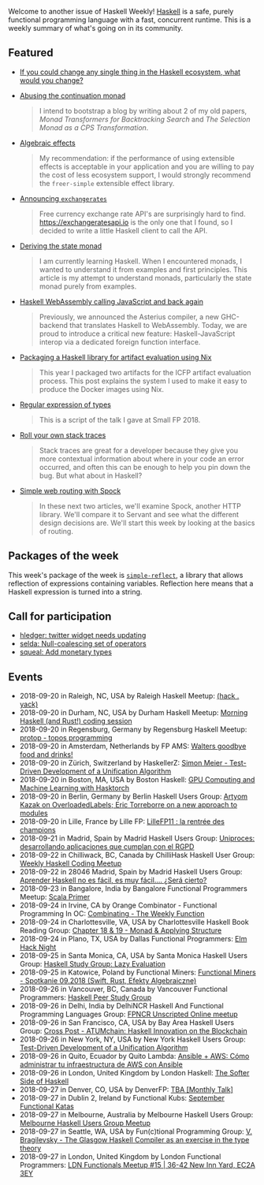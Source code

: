 <!-- 2018-09-20 unpublished -->

Welcome to another issue of Haskell Weekly!
[Haskell](https://haskell-lang.org) is a safe, purely functional programming language with a fast, concurrent runtime.
This is a weekly summary of what's going on in its community.

## Featured

-   [If you could change any single thing in the Haskell ecosystem, what would you change?](https://np.reddit.com/r/haskell/comments/9fefoe/if_you_had_the_ultimate_power_and_could_change/)

-   [Abusing the continuation monad](https://julesh.com/2016/09/22/abusing-the-continuation-monad/)

    > I intend to bootstrap a blog by writing about 2 of my old papers, *Monad Transformers for Backtracking Search* and *The Selection Monad as a CPS Transformation*.

-   [Algebraic effects](https://mail.haskell.org/pipermail/haskell-cafe/2018-September/129992.html)

    > My recommendation: if the performance of using extensible effects is acceptable in your application and you are willing to pay the cost of less ecosystem support, I would strongly recommend the `freer-simple` extensible effect library.

-   [Announcing `exchangerates`](https://cs-syd.eu/posts/2018-09-14-exchangerates)

    > Free currency exchange rate API's are surprisingly hard to find. <https://exchangeratesapi.io> is the only one that I found, so I decided to write a little Haskell client to call the API.

-   [Deriving the state monad](https://medium.com/@narasimha.gm/deriving-the-state-monad-bb5730bf8848)

    > I am currently learning Haskell. When I encountered monads, I wanted to understand it from examples and first principles. This article is my attempt to understand monads, particularly the state monad purely from examples.

-   [Haskell WebAssembly calling JavaScript and back again](https://www.tweag.io/posts/2018-09-12-asterius-ffi.html)

    > Previously, we announced the Asterius compiler, a new GHC-backend that translates Haskell to WebAssembly. Today, we are proud to introduce a critical new feature: Haskell-JavaScript interop via a dedicated foreign function interface.

-   [Packaging a Haskell library for artifact evaluation using Nix](https://mpickering.github.io/posts/2018-09-19-nix-artefacts.html)

    > This year I packaged two artifacts for the ICFP artifact evaluation process. This post explains the system I used to make it easy to produce the Docker images using Nix.

-   [Regular expression of types](http://oleg.fi/gists/posts/2018-09-13-regular-expressions-of-types.html)

    > This is a script of the talk I gave at Small FP 2018.

-   [Roll your own stack traces](https://www.michaelpj.com/blog/2018/09/16/roll-your-own-stacktraces.html)

    > Stack traces are great for a developer because they give you more contextual information about where in your code an error occurred, and often this can be enough to help you pin down the bug. But what about in Haskell?

-   [Simple web routing with Spock](https://mmhaskell.com/blog/2018/9/17/simple-web-routing-with-spock)

    > In these next two articles, we'll examine Spock, another HTTP library. We'll compare it to Servant and see what the different design decisions are. We'll start this week by looking at the basics of routing.

## Packages of the week

This week's package of the week is [`simple-reflect`](https://hackage.haskell.org/package/simple-reflect-0.3.3),
a library that allows reflection of expressions containing variables.
Reflection here means that a Haskell expression is turned into a string.

## Call for participation

-   [hledger: twitter widget needs updating](https://github.com/simonmichael/hledger/issues/870)
-   [selda: Null-coalescing set of operators](https://github.com/valderman/selda/issues/95)
-   [squeal: Add monetary types](https://github.com/morphismtech/squeal/issues/60)

## Events

- 2018-09-20 in Raleigh, NC, USA by Raleigh Haskell Meetup: [(hack . yack)](https://www.meetup.com/Raleigh-Haskell-Meetup/events/254283619/)
- 2018-09-20 in Durham, NC, USA by Durham Haskell Meetup: [Morning Haskell (and Rust!) coding session](https://www.meetup.com/Durham-Haskell-Meetup/events/254683854/)
- 2018-09-20 in Regensburg, Germany by Regensburg Haskell Meetup: [protop - topos programming](https://www.meetup.com/Regensburg-Haskell-Meetup/events/254249690/)
- 2018-09-20 in Amsterdam, Netherlands by FP AMS: [Walters goodbye food and drinks!](https://www.meetup.com/fp-ams/events/254617177/)
- 2018-09-20 in Zürich, Switzerland by HaskellerZ: [Simon Meier - Test-Driven Development of a Unification Algorithm](https://www.meetup.com/HaskellerZ/events/254538726/)
- 2018-09-20 in Boston, MA, USA by Boston Haskell: [GPU Computing and Machine Learning with Hasktorch](https://www.meetup.com/Boston-Haskell/events/254672553/)
- 2018-09-20 in Berlin, Germany by Berlin Haskell Users Group: [Artyom Kazak on OverloadedLabels; Eric Torreborre on a new approach to modules](https://www.meetup.com/berlinhug/events/253674434/)
- 2018-09-20 in Lille, France by Lille FP: [LilleFP11 : la rentrée des champions ](https://www.meetup.com/Lille-FP/events/254473617/)
- 2018-09-21 in Madrid, Spain by Madrid Haskell Users Group: [Uniproces: desarrollando aplicaciones que cumplan con el RGPD ](https://www.meetup.com/Haskell-MAD/events/254310290/)
- 2018-09-22 in Chilliwack, BC, Canada by ChilliHask Haskell User Group: [Weekly Haskell Coding Meetup](https://www.meetup.com/BC-HUG/events/254744900/)
- 2018-09-22 in 28046 Madrid, Spain by Madrid Haskell Users Group: [Aprender Haskell no es fácil, es muy fácil.... ¿Será cierto?](https://www.meetup.com/Haskell-MAD/events/254042798/)
- 2018-09-23 in Bangalore, India by Bangalore Functional Programmers Meetup: [Scala Primer](https://www.meetup.com/Bangalore-Functional-Programmers-Meetup/events/253727118/)
- 2018-09-24 in Irvine, CA by Orange Combinator - Functional Programming In OC: [Combinating - The Weekly Function](https://www.meetup.com/orange-combinator/events/254810138/)
- 2018-09-24 in Charlottesville, VA, USA by Charlottesville Haskell Book Reading Group: [Chapter 18 & 19 - Monad & Applying Structure](https://www.meetup.com/Charlottesville-Haskell-Book-Reading-Group/events/254312788/)
- 2018-09-24 in Plano, TX, USA by Dallas Functional Programmers: [Elm Hack Night](https://www.meetup.com/Dallas-Functional-Programmers/events/253890679/)
- 2018-09-25 in Santa Monica, CA, USA by Santa Monica Haskell Users Group: [Haskell Study Group: Lazy Evaluation](https://www.meetup.com/santa-monica-haskell/events/254677873/)
- 2018-09-25 in Katowice, Poland by Functional Miners: [Functional Miners - Spotkanie 09.2018 (Swift, Rust, Efekty Algebraiczne)](https://www.meetup.com/Functional-Miners/events/254549595/)
- 2018-09-26 in Vancouver, BC, Canada by Vancouver Functional Programmers: [Haskell Peer Study Group](https://www.meetup.com/Vancouver-Functional-Programmers/events/254423144/)
- 2018-09-26 in Delhi, India by DelhiNCR Haskell And Functional Programming Languages Group: [FPNCR Unscripted Online meetup](https://www.meetup.com/DelhiNCR-Haskell-And-Functional-Programming-Languages-Group/events/253968499/)
- 2018-09-26 in San Francisco, CA, USA by Bay Area Haskell Users Group: [Cross Post - ATUMchain: Haskell Innovation on the Blockchain](https://www.meetup.com/Bay-Area-Haskell-Users-Group/events/254809161/)
- 2018-09-26 in New York, NY, USA by New York Haskell Users Group: [Test-Driven Development of a Unification Algorithm](https://www.meetup.com/NY-Haskell/events/254584461/)
- 2018-09-26 in Quito, Ecuador by Quito Lambda: [Ansible + AWS: Cómo administrar tu infraestructura de AWS con Ansible](https://www.meetup.com/Quito-Lambda-Meetup/events/253080141/)
- 2018-09-26 in London, United Kingdom by London Haskell: [The Softer Side of Haskell](https://www.meetup.com/London-Haskell/events/254816370/)
- 2018-09-27 in Denver, CO, USA by DenverFP: [TBA [Monthly Talk]](https://www.meetup.com/denverfp/events/254204993/)
- 2018-09-27 in Dublin 2, Ireland by Functional Kubs: [September Functional Katas](https://www.meetup.com/FunctionalKubs/events/254817474/)
- 2018-09-27 in Melbourne, Australia by Melbourne Haskell Users Group: [Melbourne Haskell Users Group Meetup](https://www.meetup.com/Melbourne-Haskell-Users-Group/events/253965269/)
- 2018-09-27 in Seattle, WA, USA by Fun(c)tional Programming Group: [V. Bragilevsky - The Glasgow Haskell Compiler as an exercise in the type theory](https://www.meetup.com/fun-c-group/events/252633333/)
- 2018-09-27 in London, United Kingdom by London Functional Programmers: [LDN Functionals Meetup #15 | 36-42 New Inn Yard, EC2A 3EY](https://www.meetup.com/London-Functionals/events/254679448/)
